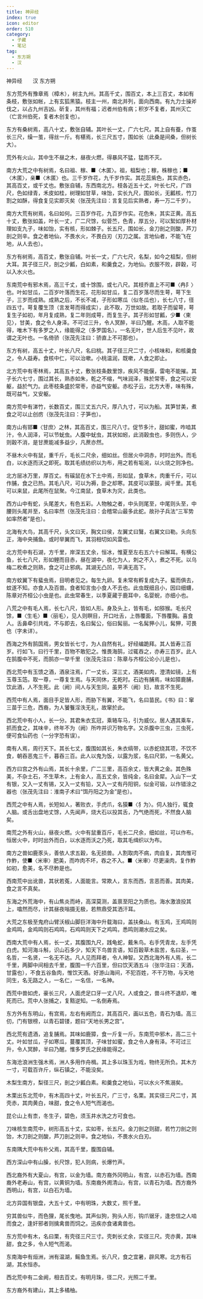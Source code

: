 ```yaml
---
title: 神异经
index: true
icon: editor
order: 510
category:
  - 子藏
  - 笔记
tag:
  - 东方朔
  - 汉
---
```


神异经　　汉 东方朔  

东方荒外有豫章焉（樟木），树主九州。其高千丈，围百丈，本上三百丈，本如有条枝，敷张如帐，上有玄狐黑猿。枝主一州，南北并列，面向西南。有九力士操斧伐之，以占九州吉凶。斫复，其州有福；迟者州伯有病；积岁不复者，其州灭亡（亡言州伯死，复者木创复也）。  

东方有桑树焉，高八十丈，敷张自辅。其叶长一丈，广六七尺。其上自有蚕，作茧长三尺，缲一茧，得丝一斤。有椹焉，长三尺五寸，围如长（此桑是间桑，但树长大）。  

荒外有火山，其中生不昼之木，昼夜火燃，得暴风不猛，猛雨不灭。  

南方大荒之中有树焉，名曰祖、稼、■〈木匿〉。祖，柤梨也；稼，株稼也；■〈木匿〉，亲■〈木匿〉也。三千岁作花，九千岁作实。其花蕊紫色，其实赤色，其高百丈，或千丈也。敷张自辅，东西南北方。枝各近五十丈，叶长七尺，广四尺，色如绿青，禾皮如桂，树理如甘草，味饴，实长九尺，围如长，无瓤核，竹刀割之如酥，得食复见实即灭矣（张茂先注曰：言复见后实熟者，寿一万二千岁）。  

南方大荒有树焉，名曰如何。三百岁作花，九百岁作实。花色朱，其实正黄。高五十丈，敷张如盖，叶长一丈，广二尺馀，似菅苎，色青，厚五分，可以絮如厚朴材理如支九子，味如饴，实有核，形如棘子。长五尺，围如长，金刀剖之则酸，芦刀剖之则辛。食之者地仙，不畏水火，不畏白刃（刃刀之属。言地仙者，不能飞在地，从人去也）。  

东方有树焉，高百丈，敷张自辅。叶长一丈，广六七尺，名梨，如今之柤梨，但树大耳。其子径三尺，剖之少瓤，白如素，和羹食之，为地仙。衣服不败，辟穀，可以入水火也。  

东南荒中有邪木焉，高三千丈，或十馀围，或七八尺。其枝乔直上不可■〈冉阝〉也。叶如甘瓜，二百岁叶落而生花，花形如甘瓜，复二百岁落尽而生萼，萼下生子，三岁而成熟。成熟之后，不长不减，子形如寒瓜（似冬瓜也），长七八寸，径四五寸。萼复覆生顶（言发萼而得成实），此不取，万世如故。若取子而留萼，萼复生子如初，年月复成熟，复二年则成萼，而复生子。其子形如甘瓤，少■〈柬见〉，甘美，食之令人身泽。不可过三升，令人冥醉，半曰乃醒。木高，人取不能得，唯木下有多罗之人，缘能得之（多罗国名）。一名无叶，世人后生不见叶，故谓之无叶也。一名倚骄（张茂先注曰：骄直上不可那也）。  

东方有树，高五十丈，叶长八尺，名曰桃。其子径三尺二寸，小核味和，和核羹食之，令人益寿。食核中仁，可以治嗽。小桃温润，既嗽，人食之即止。  

北方荒中有枣林焉，其高五十丈，敷张枝条数里馀，疾风不能偃，雷电不能摧。其子长六七寸，围过其长，熟赤如朱，乾之不缩，气味润泽，殊於常枣，食之可以安躯，益於气力。此枣枝条盛於常枣，亦益气安躯。赤松子云，北方大枣，味有殊，既可益气，又安躯。  

南方荒中有涕竹，长数百丈，围三丈五六尺，厚八九寸，可以为船。其笋甘美，煮食之可以止创疠（张茂先注曰：子笋也）。  

南方山有邯■〈甘庶〉之林，其高百丈，围三尺八寸。促节多汁，甜如蜜，咋啮其汁，令人润泽，可以节蚘虫。人腹中蚘虫，其状如蚓，此消穀虫也，多则伤人，少则穀不消，是甘蔗能减多益少，凡蔗亦然。  

不昼木火中有鼠，重千斤，毛长二尺余，细如丝。但居火中洞赤，时时出外。而毛白，以水逐而沃之即死。取其毛绩纺织以为布，用之若有垢涴，以火烧之则净也。  

北方层冰万里，厚百丈。有磎鼠在水下土中焉，形如鼠，食草木，肉重千斤，可以作脯，食之已热。其毛八尺，可以为褥，卧之却寒。其皮可以蒙鼓，闻千里。其毛可以来鼠，此尾所在鼠聚。今江南鼠，食草木为灾，此类也。  

西方山中有蛇，头尾差大，有色五彩。人物触之者，中头则尾至，中尾则头至，中腰则头尾并至，名曰率然（张茂先注曰：会稽常山最多此蛇。故孙子兵法“三军势如率然者”是也）。  

北海有大鸟，其高千尺，头文曰天，胸文曰侯，左翼丈曰鷖，右翼文曰勒。头向东正，海中央捕鱼。或时举翼而飞，其羽相切如风雷也。  

北方荒中有石湖，方千里，岸深五丈余，恒冰，惟夏至左右五六十曰解耳。有横公鱼，长七八尺，形如鲤而目赤，昼在湖中，夜化为人，刺之不入，煮之不死。以乌梅二枚煮之则熟，食之可止邪病。其湖无凸凹，平满无高下。  

南方蚊翼下有蜚虫焉，目明者见之。每生九卵。复未常有孵复成九子。蜚而俱去，蚊遂不知。亦食人及百兽。食者知言虫小食人不去也。此虫既细且小，因曰细蠛，陈章对齐桓公小虫是也。此虫常春生，以季夏藏于鹿耳中，名婴蜺，亦细小也。  

八荒之中有毛人焉，长七八尺，皆如人形。身及头上，皆有毛，如猕猴。毛长尺馀，■〈生毛〉■〈丽毛〉，见人则瞑目，开口吐舌，上唇覆面，下唇覆胸。喜食人。舌鼻牵引共戏，不与即去，名曰髯公，俗曰髯丽。一名髯狎小儿，髯狎，可畏也（字未详）。  

西海之外有鹄国焉，男女皆长七寸，为人自然有礼，好经编跪拜。其人皆寿三百岁。行如飞，曰行千里，百物不敢犯之。惟畏海鹄，过辄吞之，亦寿三百岁。此人在鹄腹中不死，而鹄亦一举千里（张茂先注曰：陈章与齐桓公论小儿是也）。  

西北荒中有玉馈之酒，酒泉注焉，广一丈长，深三丈，酒美如肉，澄清如镜，上有玉尊玉笾。取一尊，一尊复生焉。与天同休，无乾时。石边有脯焉，味如獐鹿脯，饮此酒，人不生死。此（阙）间人与天生同，虽男不（阙）妇，故言不生死。  

西荒中有人焉，面目手足皆人形，而胁下有翼，不能飞，名曰苗民。《书》曰：窜三苗于三危，西裔，为人饕餮淫泆无礼，故窜於此。  

西北荒中有小人，长一分。其君朱衣玄冠，乘辂车马，引为威仪。居人遇其乘车，抓而食之，其味辛，终年不为（阙）所咋并识万物名字。又杀腹中三虫，三虫死，便可食仙药也（一分字恐有误）。  

南有人焉，周行天下。其长七丈，腹围如其长，朱衣缟带，以赤蛇绕其项，不饮不食，朝吞恶鬼三千，暮吞三百。此人以鬼为饭，以露为浆，名曰尺郭，一名黄父。  

西方曰宫之外有山焉，其长十余里，广二三里，高百余丈，皆大黄之金。其色殊美，不杂土石，不生草木，上有金人，高五丈余，皆纯金，名曰金犀。入山下一丈有银，又入一丈有锡，又入一丈有铅，又入一丈有丹阳铜，似金可锻，以作错涂之器也（张茂先注曰：淮南子术曰“饵丹阳之为金”是也）。  

西荒之中有人焉，长短如人，著败衣，手虎爪，名獏■〈犭为〉。伺人独行，辄食人脑。或舌出盘地丈馀，人先闻声，烧大石以投其舌，乃气绝而死，不然食人脑矣。  

南荒之外有火山，昼夜火燃。火中有鼠重百斤，毛长二尺余，细如丝，可以作布。恒居火中，时时出外而白，以水逐而沃之乃死，取其毛缉织以为布。  

南方之兽如鹿豕头，善依人求五穀，名无损兽。人割取肉不病，肉自复，其肉惟可作鮓，使■〈米审〉肥美，而咋肉不坏，吞之不入。■〈米审〉尽更澡肉，复作鮓如初，愈美，名不尽鮓是也。  

西南荒中出讹兽，其状若菟，人面能言。常欺人，言东而西，言恶而善。其肉美，食之言不真矣。  

东海之外荒海中，有山焦炎而峙，高深莫测，盖禀至阳之为质也。海水激浪投其上，噏然而尽，计其昼夜嗡摄无极，若熬鼎受其洒汗耳。  

大荒之东极至鬼府山臂沃椒山脚巨洋海中升载海曰，盖扶桑山。有玉鸡，王鸡鸣则金鸡鸣，金鸡鸣则石鸡鸣，石鸡鸣则天下之鸡鸣，悉鸣则潮水应之矣。  

西南大荒中有人焉，长一丈，其腹围九尺，践龟蛇，戴朱鸟。右手凭青龙，左手凭白虎。知河海斗斛，识山石多少，知天下鸟兽言语，知百穀草木盐苦，名曰圣，一名哲，一名贤，一名无不达。凡人见而拜者，令人神智。又西北海外有人焉，长二千里，两脚中间相去千里，腹围一千六百里，但曰饮天酒五斗（张华注曰：天酒，甘露也），不食五谷鱼肉，惟饮天酒。好游山海间，不犯百姓，不干万物，与天地同生，名无路之人，一名仁，一名信，一名神。  

西荒中兽如虎，豪长三尺，人面虎足口牙一丈八尺。人或食之，兽斗终不退却，唯死而已。荒中人张捕之，复黠逆知。一名倒寿焉。  

东方外有东明山，有宫焉，左右有阙而立，其高百尺，画以五色，青石为墙。高三仞，门有银榜，以青石碧镂，题曰“天地长男之宫”。  

西北荒有遗酒，追复脯焉。其味如鹿獐，食一斤复一斤。东南荒中邪木，高二三十丈。叶如甘瓜，子如寒瓜，蔓覆其顶，子味甘如蜜，食之令人身有泽。不可过三升，令人冥醉，半曰乃醒。惟多罗氏之民缘能得之。  

东海沧浪洲生强木焉，洲人多用作舟楫。其上多以珠玉为戏，物终无所负。其木方一寸，可载百许斤，纵石镇之，不能没矣。  

木梨生南方，梨径三尺，剖之少瓤白素。和羹食之地仙，可以水火不焦溺矣。  

木栗出东北荒中，有木高四十丈，叶长五尺，广三寸，名栗。其实径三尺二寸，其壳赤，其肉黄白，味甜，食之令人短气而渴也。  

昆仑山上有柰，冬生子，碧色，须玉井水洗之方可食也。  

刀味核生南荒中，树形高五十丈，实如枣，长五尺。金刀剖之则甜，若竹刀剖之则饴，木刀剖之则酸，芦刀剖之则辛。食之地仙，不畏水火白刃。  

东南隅大荒中有朴父焉，其高千里，腹围自辅。  

西方深山中有山臊，长尺馀，犯人则病，长爆竹声。  

西北裔外有大夏山，有宫，以金为墙。南方裔外冈明山，有宫，以赤石为墙。西南裔外老寿山，有宫，以黄铜为墙。东南裔外阓清山，有宫，以青石为墙。西方裔外西明山，有宫，以白石为墙。  

北方异国有银盘，大五十丈，中有明珠，大数丈，照千里。  

穷其兽似牛，而色狸，尾长曳地。其声似狗，狗头人形，钩爪锯牙，逢忠信之人啮而食之，逢奸邪者则擒禽兽而饲之。迅疾亦食诸禽兽也。  

东方荒中有木，名曰栗，有壳径三尺三寸。壳刺长丈余，实径三尺。壳亦黄，其味甜，食之多，令人短气而渴。  

东南海中有烜洲，洲有温湖，鳐鱼生焉。长八尺，食之宜暑，辟风寒。北方有石湖，其水恒赤。  

西北荒中有二金阙，相去百丈。有明月珠，径二尺，光照二千里。  

东方裔外有建山，其上多橘柚。  
